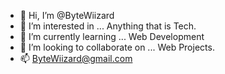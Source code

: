 - 👋 Hi, I’m @ByteWiizard
- 👀 I’m interested in ... Anything that is Tech.
- 🌱 I’m currently learning ... Web Development
- 💞️ I’m looking to collaborate on ... Web Projects.
- 📫 ByteWiizard@gmail.com

<!---
ByteWiizard/ByteWiizard is a ✨ special ✨ repository because its `README.md` (this file) appears on your GitHub profile.
You can click the Preview link to take a look at your changes.
--->

